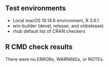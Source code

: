 ## Test environments
* Local macOS 10.14.6 environment, R 3.6.1
* win-builder (devel, release, and oldrelease)
* rhub default list of CRAN checkers

## R CMD check results
There were no ERRORs, WARNINGs, or NOTEs. 

